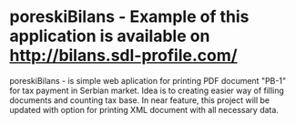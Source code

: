 # poreskiBilans - Example of this application is available on http://bilans.sdl-profile.com/ <br>
poreskiBilans - is simple web aplication for printing PDF document "PB-1" for tax payment in Serbian market. Idea is to creating easier way of filling documents and counting tax base. In near feature, this project will be updated with option for printing XML document with all necessary data. <br>

